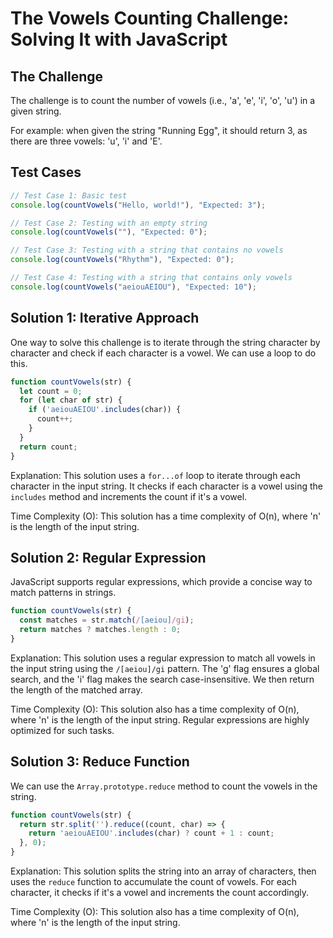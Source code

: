 # The Vowels Counting Challenge: Solving It with JavaScript

## The Challenge

The challenge is to count the number of vowels (i.e., 'a', 'e', 'i', 'o', 'u') in a given string.

For example: when given the string "Running Egg", it should return 3, as there are three vowels: 'u', 'i' and 'E'.

## Test Cases
```javascript
// Test Case 1: Basic test
console.log(countVowels("Hello, world!"), "Expected: 3");

// Test Case 2: Testing with an empty string
console.log(countVowels(""), "Expected: 0");

// Test Case 3: Testing with a string that contains no vowels
console.log(countVowels("Rhythm"), "Expected: 0");

// Test Case 4: Testing with a string that contains only vowels
console.log(countVowels("aeiouAEIOU"), "Expected: 10");
```

## Solution 1: Iterative Approach
One way to solve this challenge is to iterate through the string character by character and check if each character is a vowel. We can use a loop to do this.

```javascript
function countVowels(str) {
  let count = 0;
  for (let char of str) {
    if ('aeiouAEIOU'.includes(char)) {
      count++;
    }
  }
  return count;
}
```

Explanation: This solution uses a `for...of` loop to iterate through each character in the input string. It checks if each character is a vowel using the `includes` method and increments the count if it's a vowel.

Time Complexity (O): This solution has a time complexity of O(n), where 'n' is the length of the input string.

## Solution 2: Regular Expression
JavaScript supports regular expressions, which provide a concise way to match patterns in strings.

```javascript
function countVowels(str) {
  const matches = str.match(/[aeiou]/gi);
  return matches ? matches.length : 0;
}
```

Explanation: This solution uses a regular expression to match all vowels in the input string using the `/[aeiou]/gi` pattern. The 'g' flag ensures a global search, and the 'i' flag makes the search case-insensitive. We then return the length of the matched array.

Time Complexity (O): This solution also has a time complexity of O(n), where 'n' is the length of the input string. Regular expressions are highly optimized for such tasks.

## Solution 3: Reduce Function

We can use the `Array.prototype.reduce` method to count the vowels in the string.

```javascript
function countVowels(str) {
  return str.split('').reduce((count, char) => {
    return 'aeiouAEIOU'.includes(char) ? count + 1 : count;
  }, 0);
}
```

Explanation: This solution splits the string into an array of characters, then uses the `reduce` function to accumulate the count of vowels. For each character, it checks if it's a vowel and increments the count accordingly.

Time Complexity (O): This solution also has a time complexity of O(n), where 'n' is the length of the input string.